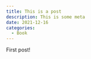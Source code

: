```yaml
---
title: This is a post
description: This is some meta
date: 2021-12-16
categories:
  - Book
---
```


First post!
